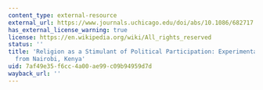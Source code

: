 ```yaml
---
content_type: external-resource
external_url: https://www.journals.uchicago.edu/doi/abs/10.1086/682717
has_external_license_warning: true
license: https://en.wikipedia.org/wiki/All_rights_reserved
status: ''
title: 'Religion as a Stimulant of Political Participation: Experimental Evidence
  from Nairobi, Kenya'
uid: 7af49e35-f6cc-4a00-ae99-c09b94959d7d
wayback_url: ''
---
```

